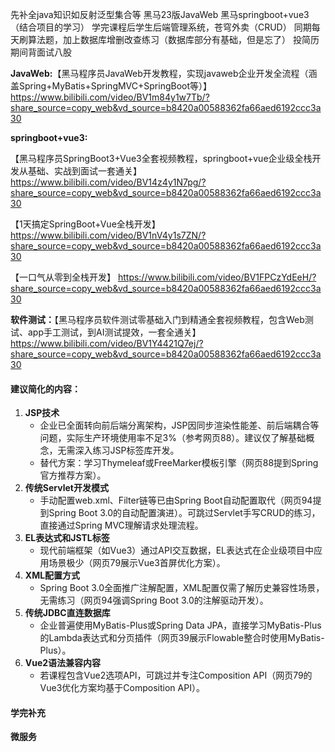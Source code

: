先补全java知识如反射泛型集合等
黑马23版JavaWeb
黑马springboot+vue3（结合项目的学习）
学完课程后学生后端管理系统，苍穹外卖（CRUD）
同期每天刷算法题，加上数据库增删改查练习（数据库部分有基础，但是忘了）
投简历期间背面试八股



**JavaWeb:**【黑马程序员JavaWeb开发教程，实现javaweb企业开发全流程（涵盖Spring+MyBatis+SpringMVC+SpringBoot等）】 https://www.bilibili.com/video/BV1m84y1w7Tb/?share_source=copy_web&vd_source=b8420a00588362fa66aed6192ccc3a30

**springboot+vue3:**

【黑马程序员SpringBoot3+Vue3全套视频教程，springboot+vue企业级全栈开发从基础、实战到面试一套通关】 https://www.bilibili.com/video/BV14z4y1N7pg/?share_source=copy_web&vd_source=b8420a00588362fa66aed6192ccc3a30

【1天搞定SpringBoot+Vue全栈开发】 https://www.bilibili.com/video/BV1nV4y1s7ZN/?share_source=copy_web&vd_source=b8420a00588362fa66aed6192ccc3a30

【一口气从零到全栈开发】 https://www.bilibili.com/video/BV1FPCzYdEeH/?share_source=copy_web&vd_source=b8420a00588362fa66aed6192ccc3a30

**软件测试：**【黑马程序员软件测试零基础入门到精通全套视频教程，包含Web测试、app手工测试，到AI测试提效，一套全通关】 https://www.bilibili.com/video/BV1Y4421Q7ej/?share_source=copy_web&vd_source=b8420a00588362fa66aed6192ccc3a30



#### **建议简化的内容**：

1. **JSP技术**
   - 企业已全面转向前后端分离架构，JSP因同步渲染性能差、前后端耦合等问题，实际生产环境使用率不足3%（参考网页88）。建议仅了解基础概念，无需深入练习JSP标签库开发。
   - 替代方案：学习Thymeleaf或FreeMarker模板引擎（网页88提到Spring官方推荐方案）。
2. **传统Servlet开发模式**
   - 手动配置web.xml、Filter链等已由Spring Boot自动配置取代（网页94提到Spring Boot 3.0的自动配置演进）。可跳过Servlet手写CRUD的练习，直接通过Spring MVC理解请求处理流程。
3. **EL表达式和JSTL标签**
   - 现代前端框架（如Vue3）通过API交互数据，EL表达式在企业级项目中应用场景极少（网页79展示Vue3首屏优化方案）。
4. **XML配置方式**
   - Spring Boot 3.0全面推广注解配置，XML配置仅需了解历史兼容性场景，无需练习（网页94强调Spring Boot 3.0的注解驱动开发）。
5. **传统JDBC直连数据库**
   - 企业普遍使用MyBatis-Plus或Spring Data JPA，直接学习MyBatis-Plus的Lambda表达式和分页插件（网页39展示Flowable整合时使用MyBatis-Plus）。
6. **Vue2语法兼容内容**
   - 若课程包含Vue2选项API，可跳过并专注Composition API（网页79的Vue3优化方案均基于Composition API）。

#### 学完补充

**微服务**
